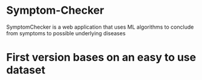 # Symptom-Checker
SymptomChecker is a web application that uses ML algorithms to conclude from symptoms to possible underlying diseases

# First version bases on an easy to use dataset

